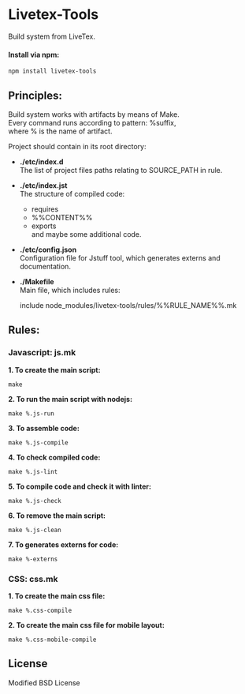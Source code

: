 # Livetex-Tools

Build system from LiveTex.

#### Install via npm:
    npm install livetex-tools


## Principles: 

Build system works with artifacts by means of Make.    
Every command runs according to pattern: %suffix,     
where % is the name of artifact.    


Project should contain in its root directory:

+ **./etc/index.d**     
The list of project files paths relating to SOURCE_PATH in rule.    

+ **./etc/index.jst**   
The structure of compiled code:    
    - requires   
    - %%CONTENT%%   
    - exports   
    and maybe some additional code.   

+ **./etc/config.json**   
Configuration file for Jstuff tool, which generates externs and documentation.   

+ **./Makefile**   
Main file, which includes rules:  
    
    include node_modules/livetex-tools/rules/%%RULE_NAME%%.mk   

## Rules:


### Javascript: js.mk

**1. To create the main script:**

    make

**2. To run the main script with nodejs:** 

    make %.js-run

**3. To assemble code:**  

    make %.js-compile

**4. To check compiled code:**

    make %.js-lint

**5. To compile code and check it with linter:**  

    make %.js-check

**6. To remove the main script:**    

    make %.js-clean

**7. To generates externs for code:**     

    make %-externs


### CSS: css.mk

**1. To create the main css file:**   

    make %.css-compile

**2. To create the main css file for mobile layout:**   

    make %.css-mobile-compile


## License

Modified BSD License
